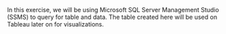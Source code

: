 In this exercise, we will be using Microsoft SQL Server Management Studio (SSMS) to query for table and data. 
The table created here will be used on Tableau later on for visualizations. 

